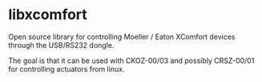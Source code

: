 libxcomfort
===========

Open source library for controlling Moeller / Eaton XComfort devices through the USB/RS232 dongle.

The goal is that it can be used with CKOZ-00/03 and possibly CRSZ-00/01 for controlling actuators from linux.